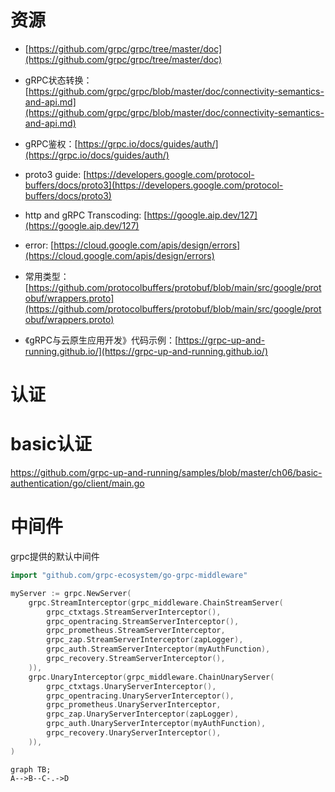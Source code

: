 # 资源

* [https://github.com/grpc/grpc/tree/master/doc](https://github.com/grpc/grpc/tree/master/doc)

* gRPC状态转换：[https://github.com/grpc/grpc/blob/master/doc/connectivity-semantics-and-api.md](https://github.com/grpc/grpc/blob/master/doc/connectivity-semantics-and-api.md)

* gRPC鉴权：[https://grpc.io/docs/guides/auth/](https://grpc.io/docs/guides/auth/)

* proto3 guide: [https://developers.google.com/protocol-buffers/docs/proto3](https://developers.google.com/protocol-buffers/docs/proto3)

* http and gRPC Transcoding: [https://google.aip.dev/127](https://google.aip.dev/127)

* error: [https://cloud.google.com/apis/design/errors](https://cloud.google.com/apis/design/errors)

* 常用类型：[https://github.com/protocolbuffers/protobuf/blob/main/src/google/protobuf/wrappers.proto](https://github.com/protocolbuffers/protobuf/blob/main/src/google/protobuf/wrappers.proto)

* 《gRPC与云原生应用开发》代码示例：[https://grpc-up-and-running.github.io/](https://grpc-up-and-running.github.io/)

# 认证

# basic认证

https://github.com/grpc-up-and-running/samples/blob/master/ch06/basic-authentication/go/client/main.go

# 中间件

grpc提供的默认中间件

```go
import "github.com/grpc-ecosystem/go-grpc-middleware"

myServer := grpc.NewServer(
    grpc.StreamInterceptor(grpc_middleware.ChainStreamServer(
        grpc_ctxtags.StreamServerInterceptor(),
        grpc_opentracing.StreamServerInterceptor(),
        grpc_prometheus.StreamServerInterceptor,
        grpc_zap.StreamServerInterceptor(zapLogger),
        grpc_auth.StreamServerInterceptor(myAuthFunction),
        grpc_recovery.StreamServerInterceptor(),
    )),
    grpc.UnaryInterceptor(grpc_middleware.ChainUnaryServer(
        grpc_ctxtags.UnaryServerInterceptor(),
        grpc_opentracing.UnaryServerInterceptor(),
        grpc_prometheus.UnaryServerInterceptor,
        grpc_zap.UnaryServerInterceptor(zapLogger),
        grpc_auth.UnaryServerInterceptor(myAuthFunction),
        grpc_recovery.UnaryServerInterceptor(),
    )),
)

```
```mermaid
graph TB;
A-->B--C-.->D
```
